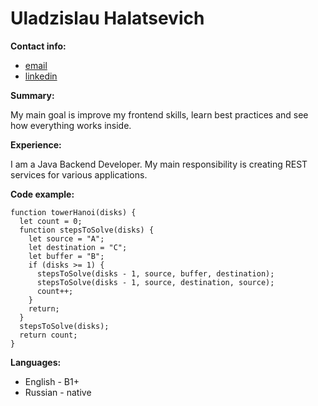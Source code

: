 # Uladzislau Halatsevich

**Contact info:**
- [email](vlgalathevich@gmail.com)
- [linkedin](https://www.linkedin.com/in/uladzislau-halatsevich-09047b198/)

**Summary:** 

My main goal is improve my frontend skills, learn best practices and see how everything works inside.

**Experience:**

I am a Java Backend Developer. My main responsibility is creating REST services for various applications.

**Code example:**
```
function towerHanoi(disks) {
  let count = 0;
  function stepsToSolve(disks) {
    let source = "A";
    let destination = "C";
    let buffer = "B";
    if (disks >= 1) {
      stepsToSolve(disks - 1, source, buffer, destination);
      stepsToSolve(disks - 1, source, destination, source);
      count++;
    }
    return;
  }
  stepsToSolve(disks);
  return count;
}
```

**Languages:**
- English - B1+
- Russian - native
